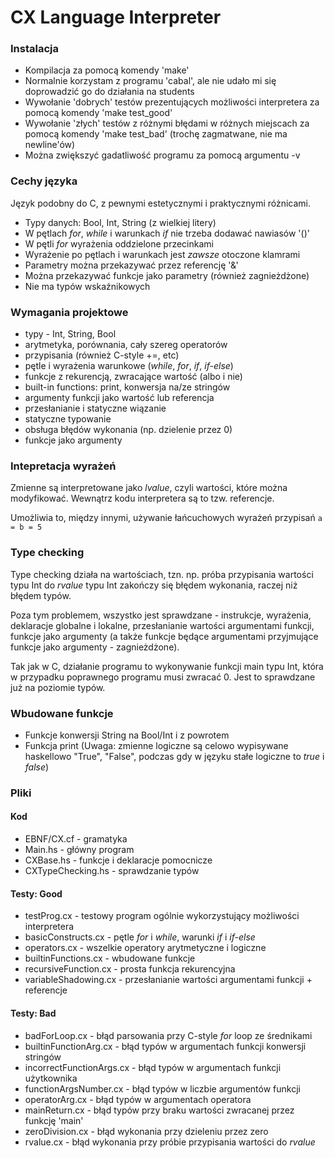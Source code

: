 CX Language Interpreter
===========================================

### Instalacja

* Kompilacja za pomocą komendy 'make'
* Normalnie korzystam z programu 'cabal', ale nie udało mi się doprowadzić go do działania
  na students
* Wywołanie 'dobrych' testów prezentujących możliwości interpretera za pomocą komendy
  'make test_good'
* Wywołanie 'złych' testów z różnymi błędami w różnych miejscach za pomocą komendy
  'make test_bad' (trochę zagmatwane, nie ma newline'ów)
* Można zwiększyć gadatliwość programu za pomocą argumentu -v


### Cechy języka

Język podobny do C, z pewnymi estetycznymi i praktycznymi różnicami.
* Typy danych: Bool, Int, String (z wielkiej litery)
* W pętlach _for_, _while_ i warunkach _if_ nie trzeba dodawać nawiasów '()'
* W pętli _for_ wyrażenia oddzielone przecinkami
* Wyrażenie po pętlach i warunkach jest *zawsze* otoczone klamrami
* Parametry można przekazywać przez referencję '&'
* Można przekazywać funkcje jako parametry (również zagnieżdżone)
* Nie ma typów wskaźnikowych


### Wymagania projektowe

* typy - Int, String, Bool
* arytmetyka, porównania, cały szereg operatorów
* przypisania (również C-style +=, etc)
* pętle i wyrażenia warunkowe (_while_, _for_, _if_, _if-else_)
* funkcje z rekurencją, zwracające wartość (albo i nie)
* built-in functions: print, konwersja na/ze stringów
* argumenty funkcji jako wartość lub referencja
* przesłanianie i statyczne wiązanie
* statyczne typowanie
* obsługa błędów wykonania (np. dzielenie przez 0)
* funkcje jako argumenty


### Intepretacja wyrażeń

Zmienne są interpretowane jako _lvalue_, czyli wartości, które można modyfikować. Wewnątrz
kodu interpretera są to tzw. referencje.

Umożliwia to, między innymi, używanie łańcuchowych wyrażeń przypisań
`a = b = 5`


### Type checking

Type checking działa na wartościach, tzn. np. próba przypisania wartości typu Int do _rvalue_
typu Int zakończy się błędem wykonania, raczej niż błędem typów.

Poza tym problemem, wszystko jest sprawdzane - instrukcje, wyrażenia, deklaracje globalne
i lokalne, przesłanianie wartości argumentami funkcji, funkcje jako argumenty (a także
funkcje będące argumentami przyjmujące funkcje jako argumenty - zagnieżdżone).

Tak jak w C, działanie programu to wykonywanie funkcji main typu Int, która w przypadku
poprawnego programu musi zwracać 0. Jest to sprawdzane już na poziomie typów.


### Wbudowane funkcje

* Funkcje konwersji String na Bool/Int i z powrotem
* Funkcja print (Uwaga: zmienne logiczne są celowo wypisywane haskellowo "True", "False",
  podczas gdy w języku stałe logiczne to _true_ i _false_)


### Pliki

#### Kod
* EBNF/CX.cf - gramatyka
* Main.hs - główny program
* CXBase.hs - funkcje i deklaracje pomocnicze
* CXTypeChecking.hs - sprawdzanie typów

#### Testy: Good
* testProg.cx - testowy program ogólnie wykorzystujący możliwości interpretera
* basicConstructs.cx - pętle _for_ i _while_, warunki _if_ i _if-else_
* operators.cx - wszelkie operatory arytmetyczne i logiczne
* builtinFunctions.cx - wbudowane funkcje
* recursiveFunction.cx - prosta funkcja rekurencyjna
* variableShadowing.cx - przesłanianie wartości argumentami funkcji + referencje

#### Testy: Bad
* badForLoop.cx - błąd parsowania przy C-style _for_ loop ze średnikami
* builtinFunctionArg.cx - błąd typów w argumentach funkcji konwersji stringów
* incorrectFunctionArgs.cx - błąd typów w argumentach funkcji użytkownika
* functionArgsNumber.cx - błąd typów w liczbie argumentów funkcji
* operatorArg.cx - błąd typów w argumentach operatora
* mainReturn.cx - błąd typów przy braku wartości zwracanej przez funkcję 'main'
* zeroDivision.cx - błąd wykonania przy dzieleniu przez zero
* rvalue.cx - błąd wykonania przy próbie przypisania wartości do _rvalue_
